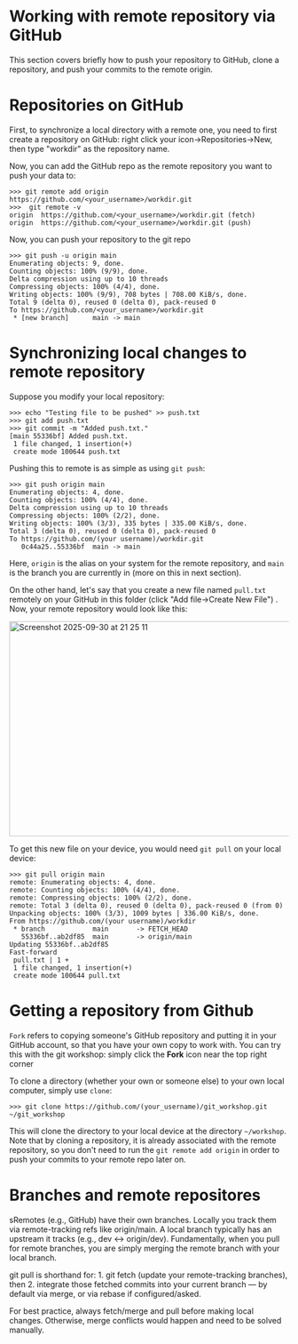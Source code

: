 # Working with remote repository via GitHub

This section covers briefly how to push your repository to GitHub, clone a repository, and push your commits to the remote origin.


# Repositories on GitHub

First, to synchronize a local directory with a remote one, you need to first create a repository on GitHub: right click your icon->Repositories->New, then type "workdir" as the repository name. 

Now, you can add the GitHub repo as the remote repository you want to push your data to:

```
>>> git remote add origin https://github.com/<your_username>/workdir.git
>>>  git remote -v
origin	https://github.com/<your_username>/workdir.git (fetch)
origin	https://github.com/<your_username>/workdir.git (push)
```

Now, you can push your repository to the git repo

```
>>> git push -u origin main 
Enumerating objects: 9, done.
Counting objects: 100% (9/9), done.
Delta compression using up to 10 threads
Compressing objects: 100% (4/4), done.
Writing objects: 100% (9/9), 708 bytes | 708.00 KiB/s, done.
Total 9 (delta 0), reused 0 (delta 0), pack-reused 0
To https://github.com/<your_username>/workdir.git
 * [new branch]      main -> main

```


# Synchronizing local changes to remote repository

Suppose you modify your local repository:

```
>>> echo "Testing file to be pushed" >> push.txt
>>> git add push.txt 
>>> git commit -m "Added push.txt."
[main 55336bf] Added push.txt.
 1 file changed, 1 insertion(+)
 create mode 100644 push.txt
```

Pushing this to remote is as simple as using `git push`: 

```
>>> git push origin main
Enumerating objects: 4, done.
Counting objects: 100% (4/4), done.
Delta compression using up to 10 threads
Compressing objects: 100% (2/2), done.
Writing objects: 100% (3/3), 335 bytes | 335.00 KiB/s, done.
Total 3 (delta 0), reused 0 (delta 0), pack-reused 0
To https://github.com/(your username)/workdir.git
   0c44a25..55336bf  main -> main
```

Here, `origin` is the alias on your system for the remote repository, and `main` is the branch you are currently in (more on this in next section).

On the other hand, let's say that you create a new file named `pull.txt` remotely on your GitHub in this folder (click "Add file->Create New File") . Now, your remote repository would look like this:

<img width="1477" height="387" alt="Screenshot 2025-09-30 at 21 25 11" src="https://github.com/user-attachments/assets/9862564f-9918-4c5d-9488-a4d17f88a334" />

To get this new file on your device, you would need `git pull` on your local device:

```
>>> git pull origin main
remote: Enumerating objects: 4, done.
remote: Counting objects: 100% (4/4), done.
remote: Compressing objects: 100% (2/2), done.
remote: Total 3 (delta 0), reused 0 (delta 0), pack-reused 0 (from 0)
Unpacking objects: 100% (3/3), 1009 bytes | 336.00 KiB/s, done.
From https://github.com/(your username)/workdir
 * branch            main       -> FETCH_HEAD
   55336bf..ab2df85  main       -> origin/main
Updating 55336bf..ab2df85
Fast-forward
 pull.txt | 1 +
 1 file changed, 1 insertion(+)
 create mode 100644 pull.txt
```

# Getting a repository from Github

`Fork` refers to copying someone's GitHub repository and putting it in your GitHub account, so that you have your own copy to work with. You can try this with the git workshop: simply click the **Fork** icon near the top right corner

To clone a directory (whether your own or someone else) to your own local computer, simply use `clone`:

```
>>> git clone https://github.com/(your_username)/git_workshop.git ~/git_workshop
```

This will clone the directory to your local device at the directory `~/workshop`. Note that by cloning a repository, it is already associated with the remote repository, so you don't need to run the `git remote add origin` in order to push your commits to your remote repo later on. 


# Branches and remote repositores

sRemotes (e.g., GitHub) have their own branches. Locally you track them via remote-tracking refs like origin/main. A local branch typically has an upstream it tracks (e.g., dev ↔ origin/dev). Fundamentally, when you pull for remote branches, you are simply merging the remote branch with your local branch. 

git pull is shorthand for:
	1.	git fetch (update your remote-tracking branches), then
	2.	integrate those fetched commits into your current branch — by default via merge, or via rebase if configured/asked.

For best practice, always fetch/merge and pull before making local changes. Otherwise, merge conflicts would happen and need to be solved manually. 
